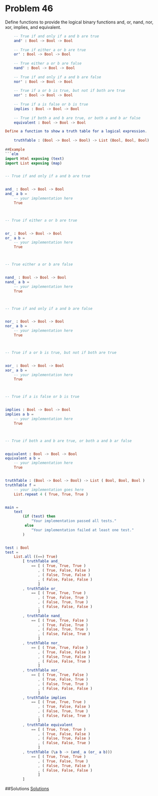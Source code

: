 # Problem 46

Define functions to provide the logical binary functions and, or, nand, nor, xor, implies, and equivalent.

```elm
    -- True if and only if a and b are true
    and' : Bool -> Bool -> Bool
        
    -- True if either a or b are true
    or' : Bool -> Bool -> Bool
    
    -- True either a or b are false
    nand' : Bool -> Bool -> Bool
    
    -- True if and only if a and b are false
    nor' : Bool -> Bool -> Bool
    
    -- True if a or b is true, but not if both are true
    xor' : Bool -> Bool -> Bool
    
    -- True if a is false or b is true 
    implies : Bool -> Bool -> Bool
    
    -- True if both a and b are true, or both a and b ar false
    equivalent : Bool -> Bool -> Bool

Define a function to show a truth table for a logical expression.
    
    truthTable : (Bool -> Bool -> Bool) -> List (Bool, Bool, Bool) 
 
##Example
```elm
import Html exposing (text)
import List exposing (map)


-- True if and only if a and b are true


and_ : Bool -> Bool -> Bool
and_ a b =
    -- your implementation here
    True



-- True if either a or b are true


or_ : Bool -> Bool -> Bool
or_ a b =
    -- your implementation here
    True



-- True either a or b are false


nand_ : Bool -> Bool -> Bool
nand_ a b =
    -- your implementation here
    True



-- True if and only if a and b are false


nor_ : Bool -> Bool -> Bool
nor_ a b =
    -- your implementation here
    True



-- True if a or b is true, but not if both are true


xor_ : Bool -> Bool -> Bool
xor_ a b =
    -- your implementation here
    True



-- True if a is false or b is true


implies : Bool -> Bool -> Bool
implies a b =
    -- your implementation here
    True



-- True if both a and b are true, or both a and b ar false


equivalent : Bool -> Bool -> Bool
equivalent a b =
    -- your implementation here
    True


truthTable : (Bool -> Bool -> Bool) -> List ( Bool, Bool, Bool )
truthTable f =
    -- your implementation goes here
    List.repeat 4 ( True, True, True )


main =
    text
        (if (test) then
            "Your implementation passed all tests."
         else
            "Your implementation failed at least one test."
        )


test : Bool
test =
    List.all ((==) True)
        [ truthTable and_
            == [ ( True, True, True )
               , ( True, False, False )
               , ( False, True, False )
               , ( False, False, False )
               ]
        , truthTable or_
            == [ ( True, True, True )
               , ( True, False, True )
               , ( False, True, True )
               , ( False, False, False )
               ]
        , truthTable nand_
            == [ ( True, True, False )
               , ( True, False, True )
               , ( False, True, True )
               , ( False, False, True )
               ]
        , truthTable nor_
            == [ ( True, True, False )
               , ( True, False, False )
               , ( False, True, False )
               , ( False, False, True )
               ]
        , truthTable xor_
            == [ ( True, True, False )
               , ( True, False, True )
               , ( False, True, True )
               , ( False, False, False )
               ]
        , truthTable implies
            == [ ( True, True, True )
               , ( True, False, False )
               , ( False, True, True )
               , ( False, False, True )
               ]
        , truthTable equivalent
            == [ ( True, True, True )
               , ( True, False, False )
               , ( False, True, False )
               , ( False, False, True )
               ]
        , truthTable (\a b -> (and_ a (or_ a b)))
            == [ ( True, True, True )
               , ( True, False, True )
               , ( False, True, False )
               , ( False, False, False )
               ]
        ]

```

##Solutions
[Solutions](../s/s46.md) 

